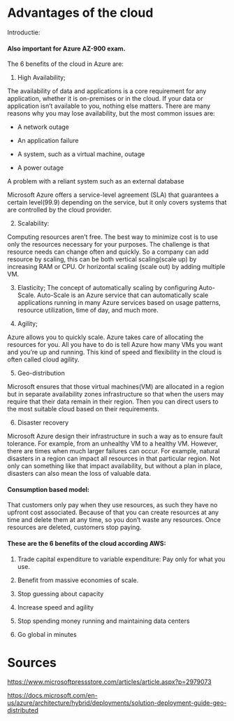 # Advantages of the cloud

Introductie:

#### Also important for Azure AZ-900 exam.

The 6 benefits of the cloud in Azure are: 

1. High Availability;

The availability of data and applications is a core requirement for any application, whether it is on-premises or in the cloud. If your data or application isn’t available to you, nothing else matters. There are many reasons why you may lose availability, but the most common issues are:

- A network outage

- An application failure

- A system, such as a virtual machine, outage

- A power outage

A problem with a reliant system such as an external database

Microsoft Azure offers a service-level agreement (SLA) that guarantees a certain level(99.9) depending on the service, but it only covers systems that are controlled by the cloud provider.


2. Scalability:

Computing resources aren’t free. The best way to minimize cost is to use only the resources necessary for your purposes. The challenge is that resource needs can change often and quickly. So a company can add resource by scaling, this can be both vertical scaling(scale up) by increasing RAM or CPU. Or horizontal scaling (scale out) by adding multiple VM.

3. Elasticity;
The concept of automatically scaling by configuring Auto-Scale. Auto-Scale is an Azure service that can automatically scale applications running in many Azure services based on usage patterns, resource utilization, time of day, and much more.

4. Agility;

Azure allows you to quickly scale.
Azure takes care of allocating the resources for you. All you have to do is tell Azure how many VMs you want and you’re up and running. This kind of speed and flexibility in the cloud is often called cloud agility.

5. Geo-distribution

Microsoft ensures that those  virtual machines(VM) are allocated in a region but in separate availability zones infrastructure so that when the users may require that their data remain in their region. Then you can direct users to the most suitable cloud based on their requirements.

6. Disaster recovery

Microsoft Azure design their infrastructure in such a way as to ensure fault tolerance. For example, from an unhealthy VM to a healthy VM. However, there are times when much larger failures can occur. For example, natural disasters in a region can impact all resources in that particular region. Not only can something like that impact availability, but without a plan in place, disasters can also mean the loss of valuable data.


#### Consumption based model:

That customers only pay when they use resources, as such they have no upfront cost associated. Because of that you can create resources at any time and delete them at any time, so you don’t waste any resources. Once resources are deleted, customers stop paying.

#### These are the 6 benefits of the cloud according AWS:

1. Trade capital expenditure to variable expenditure: Pay only for what you use.

2. Benefit from massive economies of scale.

3. Stop guessing about capacity

4. Increase speed and agility

5. Stop spending money running and maintaining data centers

6. Go global in minutes


# Sources

https://www.microsoftpressstore.com/articles/article.aspx?p=2979073

https://docs.microsoft.com/en-us/azure/architecture/hybrid/deployments/solution-deployment-guide-geo-distributed
